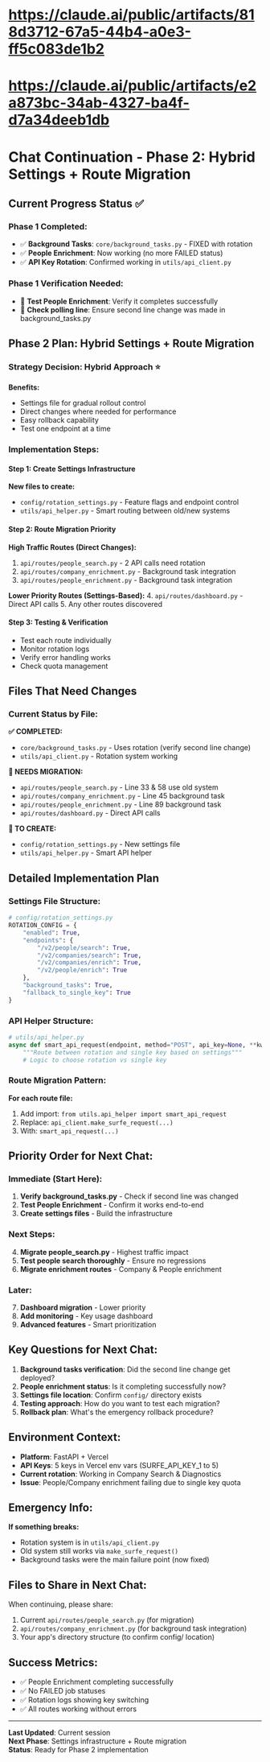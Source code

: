 # https://claude.ai/public/artifacts/818d3712-67a5-44b4-a0e3-ff5c083de1b2
# https://claude.ai/public/artifacts/e2a873bc-34ab-4327-ba4f-d7a34deeb1db

# Chat Continuation - Phase 2: Hybrid Settings + Route Migration

## Current Progress Status ✅

### Phase 1 Completed:
- ✅ **Background Tasks**: `core/background_tasks.py` - FIXED with rotation
- ✅ **People Enrichment**: Now working (no more FAILED status)
- ✅ **API Key Rotation**: Confirmed working in `utils/api_client.py`

### Phase 1 Verification Needed:
- 🔄 **Test People Enrichment**: Verify it completes successfully 
- 🔄 **Check polling line**: Ensure second line change was made in background_tasks.py

## Phase 2 Plan: Hybrid Settings + Route Migration

### Strategy Decision: Hybrid Approach ⭐
**Benefits:**
- Settings file for gradual rollout control
- Direct changes where needed for performance
- Easy rollback capability
- Test one endpoint at a time

### Implementation Steps:

#### Step 1: Create Settings Infrastructure
**New files to create:**
- `config/rotation_settings.py` - Feature flags and endpoint control
- `utils/api_helper.py` - Smart routing between old/new systems

#### Step 2: Route Migration Priority
**High Traffic Routes (Direct Changes):**
1. `api/routes/people_search.py` - 2 API calls need rotation
2. `api/routes/company_enrichment.py` - Background task integration
3. `api/routes/people_enrichment.py` - Background task integration

**Lower Priority Routes (Settings-Based):**
4. `api/routes/dashboard.py` - Direct API calls
5. Any other routes discovered

#### Step 3: Testing & Verification
- Test each route individually
- Monitor rotation logs
- Verify error handling works
- Check quota management

## Files That Need Changes

### Current Status by File:

**✅ COMPLETED:**
- `core/background_tasks.py` - Uses rotation (verify second line change)
- `utils/api_client.py` - Rotation system working

**🔧 NEEDS MIGRATION:**
- `api/routes/people_search.py` - Line 33 & 58 use old system
- `api/routes/company_enrichment.py` - Line 45 background task
- `api/routes/people_enrichment.py` - Line 89 background task
- `api/routes/dashboard.py` - Direct API calls

**📁 TO CREATE:**
- `config/rotation_settings.py` - New settings file
- `utils/api_helper.py` - Smart API helper

## Detailed Implementation Plan

### Settings File Structure:
```python
# config/rotation_settings.py
ROTATION_CONFIG = {
    "enabled": True,
    "endpoints": {
        "/v2/people/search": True,
        "/v2/companies/search": True,
        "/v2/companies/enrich": True,
        "/v2/people/enrich": True
    },
    "background_tasks": True,
    "fallback_to_single_key": True
}
```

### API Helper Structure:
```python
# utils/api_helper.py
async def smart_api_request(endpoint, method="POST", api_key=None, **kwargs):
    """Route between rotation and single key based on settings"""
    # Logic to choose rotation vs single key
```

### Route Migration Pattern:
**For each route file:**
1. Add import: `from utils.api_helper import smart_api_request`
2. Replace: `api_client.make_surfe_request(...)` 
3. With: `smart_api_request(...)`

## Priority Order for Next Chat:

### Immediate (Start Here):
1. **Verify background_tasks.py** - Check if second line was changed
2. **Test People Enrichment** - Confirm it works end-to-end
3. **Create settings files** - Build the infrastructure

### Next Steps:
4. **Migrate people_search.py** - Highest traffic impact
5. **Test people search thoroughly** - Ensure no regressions
6. **Migrate enrichment routes** - Company & People enrichment

### Later:
7. **Dashboard migration** - Lower priority
8. **Add monitoring** - Key usage dashboard
9. **Advanced features** - Smart prioritization

## Key Questions for Next Chat:

1. **Background tasks verification**: Did the second line change get deployed?
2. **People enrichment status**: Is it completing successfully now?
3. **Settings file location**: Confirm `config/` directory exists
4. **Testing approach**: How do you want to test each migration?
5. **Rollback plan**: What's the emergency rollback procedure?

## Environment Context:
- **Platform**: FastAPI + Vercel
- **API Keys**: 5 keys in Vercel env vars (SURFE_API_KEY_1 to 5)
- **Current rotation**: Working in Company Search & Diagnostics
- **Issue**: People/Company enrichment failing due to single key quota

## Emergency Info:
**If something breaks:**
- Rotation system is in `utils/api_client.py`
- Old system still works via `make_surfe_request()`
- Background tasks were the main failure point (now fixed)

## Files to Share in Next Chat:
When continuing, please share:
1. Current `api/routes/people_search.py` (for migration)
2. `api/routes/company_enrichment.py` (for background task integration)
3. Your app's directory structure (to confirm config/ location)

## Success Metrics:
- ✅ People Enrichment completing successfully
- ✅ No FAILED job statuses
- ✅ Rotation logs showing key switching
- ✅ All routes working without errors

---
**Last Updated**: Current session  
**Next Phase**: Settings infrastructure + Route migration  
**Status**: Ready for Phase 2 implementation
